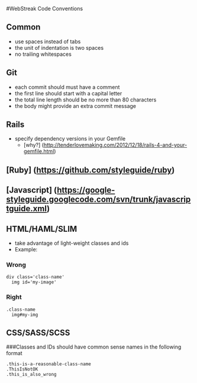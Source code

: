 #WebStreak Code Conventions

## Common
- use spaces instead of tabs
- the unit of indentation is two spaces
- no trailing whitespaces

## Git
- each commit should must have a comment
- the first line should start with a capital letter
- the total line length should be no more than 80 characters
- the body might provide an extra commit message

## Rails
- specify dependency versions in your Gemfile
  - [why?] (http://tenderlovemaking.com/2012/12/18/rails-4-and-your-gemfile.html)

## [Ruby] (https://github.com/styleguide/ruby)

## [Javascript] (https://google-styleguide.googlecode.com/svn/trunk/javascriptguide.xml)

## HTML/HAML/SLIM
- take advantage of light-weight classes and ids
- Example:

### Wrong

```
div class='class-name'
  img id='my-image'
```

### Right

```
.class-name
  img#my-img
```

## CSS/SASS/SCSS
###Classes and IDs should have common sense names in the following format

    .this-is-a-reasonable-class-name
    .ThisIsNotOK
    .this_is_also_wrong
